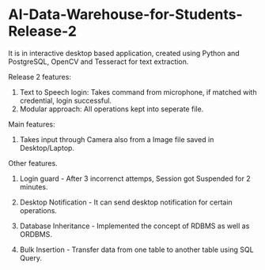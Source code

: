 # AI-Data-Warehouse-for-Students-Release-2

It is in interactive desktop based application, created using Python and PostgreSQL, OpenCV and Tesseract for text extraction.

Release 2 features:
   
   1. Text to Speech login: Takes command from microphone, if matched with credential, login successful.
   2. Modular approach:     All operations kept into seperate file.
   
Main features:

1. Takes input through Camera also from a Image file saved in Desktop/Laptop.

Other features.

1. Login guard - After 3 incorrenct attemps, Session got Suspended for 2 minutes.                  

2. Desktop Notification - It can send desktop notification for certain operations.                  

3. Database Inheritance - Implemented the concept of RDBMS as well as ORDBMS.                  

4. Bulk Insertion - Transfer data from one table to another table using SQL Query.


